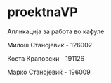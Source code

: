 # proektnaVP
Апликација за работа во кафуле

Милош Станојевиќ - 126002

Коста Краповски - 191126

Марко Станојевиќ - 196009

